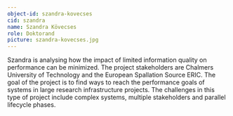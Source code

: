 ```yaml
---
object-id: szandra-kovecses
cid: szandra
name: Szandra Kövecses
role: Doktorand
picture: szandra-kovecses.jpg
---
```


Szandra is analysing how the impact of limited information quality on performance can be minimized. The project stakeholders are Chalmers University of Technology and the European Spallation Source ERIC. The goal of the project is to find ways to reach the performance goals of systems in large research infrastructure projects. The challenges in this type of project include complex systems, multiple stakeholders and parallel lifecycle phases.
